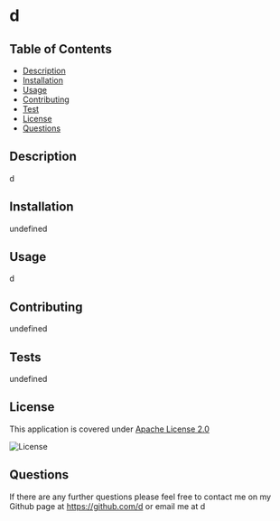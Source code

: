 # d
  

  ## Table of Contents
  * [Description](#description)
  * [Installation](#installation)
  * [Usage](#usage)
  * [Contributing](#contribution)
  * [Test](#tests)
  * [License](#license)
  * [Questions](#questions)
  
  ## Description
  d
  ## Installation
  undefined

  
  ## Usage
  d
  ## Contributing
  undefined
  ## Tests
  undefined
  ## License
This application is covered under [Apache License 2.0](https://opensource.org/licenses/Apache-2.0)
      
![License](https://img.shields.io/badge/License-Apache%202.0-blue.svg)
  ## Questions
  If there are any further questions please feel free to contact me on my Github page at https://github.com/d or email me at d